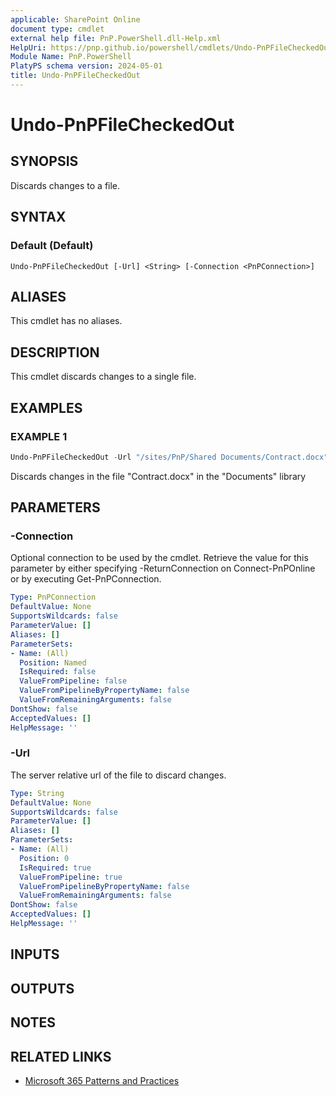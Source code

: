 ```yaml
---
applicable: SharePoint Online
document type: cmdlet
external help file: PnP.PowerShell.dll-Help.xml
HelpUri: https://pnp.github.io/powershell/cmdlets/Undo-PnPFileCheckedOut.html
Module Name: PnP.PowerShell
PlatyPS schema version: 2024-05-01
title: Undo-PnPFileCheckedOut
---
```


# Undo-PnPFileCheckedOut

## SYNOPSIS

Discards changes to a file.

## SYNTAX

### Default (Default)

```
Undo-PnPFileCheckedOut [-Url] <String> [-Connection <PnPConnection>]
```

## ALIASES

This cmdlet has no aliases.

## DESCRIPTION

This cmdlet discards changes to a single file.

## EXAMPLES

### EXAMPLE 1

```powershell
Undo-PnPFileCheckedOut -Url "/sites/PnP/Shared Documents/Contract.docx"
```

Discards changes in the file "Contract.docx" in the "Documents" library

## PARAMETERS

### -Connection

Optional connection to be used by the cmdlet. Retrieve the value for this parameter by either specifying -ReturnConnection on Connect-PnPOnline or by executing Get-PnPConnection.

```yaml
Type: PnPConnection
DefaultValue: None
SupportsWildcards: false
ParameterValue: []
Aliases: []
ParameterSets:
- Name: (All)
  Position: Named
  IsRequired: false
  ValueFromPipeline: false
  ValueFromPipelineByPropertyName: false
  ValueFromRemainingArguments: false
DontShow: false
AcceptedValues: []
HelpMessage: ''
```

### -Url

The server relative url of the file to discard changes.

```yaml
Type: String
DefaultValue: None
SupportsWildcards: false
ParameterValue: []
Aliases: []
ParameterSets:
- Name: (All)
  Position: 0
  IsRequired: true
  ValueFromPipeline: true
  ValueFromPipelineByPropertyName: false
  ValueFromRemainingArguments: false
DontShow: false
AcceptedValues: []
HelpMessage: ''
```

## INPUTS

## OUTPUTS

## NOTES

## RELATED LINKS

- [Microsoft 365 Patterns and Practices](https://aka.ms/m365pnp)
